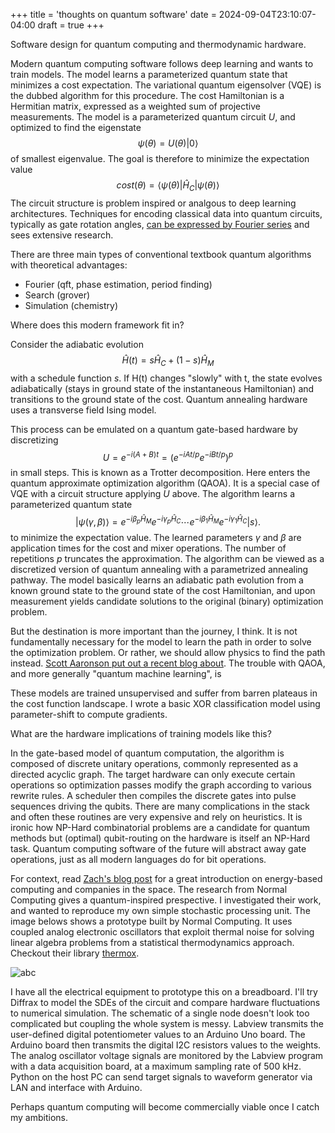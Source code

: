 +++
title = 'thoughts on quantum software'
date = 2024-09-04T23:10:07-04:00
draft = true
+++

Software design for quantum computing and thermodynamic hardware.

Modern quantum computing software follows deep learning and wants to train models. The model learns a parameterized quantum state that minimizes a cost expectation. The variational quantum eigensolver (VQE) is the dubbed algorithm for this procedure. The cost Hamiltonian is a Hermitian matrix, expressed as a weighted sum of projective measurements. The model is a parameterized quantum circuit $U$, and optimized to find the eigenstate 
$$
\psi(\theta) = U(\theta)| 0 \rangle 
$$
of smallest eigenvalue. The goal is therefore to minimize the expectation value 
$$
cost(\theta) = \langle \psi(\theta) | \hat{H}_C | \psi(\theta) \rangle
$$
The circuit structure is problem inspired or analgous to deep learning architectures. Techniques for encoding classical data into quantum circuits, typically as gate rotation angles, [can be expressed by Fourier series](https://arxiv.org/pdf/2008.08605) and sees extensive research. 

There are three main types of conventional textbook quantum algorithms with theoretical advantages:
- Fourier (qft, phase estimation, period finding)
- Search (grover)
- Simulation (chemistry)

Where does this modern framework fit in? 

Consider the adiabatic evolution 
$$
\hat{H}(t) = s \hat{H}_C + (1 - s) \hat{H}_M
$$
with a schedule function $s$. If H(t) changes "slowly" with t, the state evolves adiabatically (stays in ground state of the instantaneous Hamiltonian) and transitions to the ground state of the cost.
Quantum annealing hardware uses a transverse field Ising model.

This process can be emulated on a quantum gate-based hardware by discretizing
$$
U = e^{-i(A + B)t} = \left( e^{-iAt/p} e^{-iBt/p} \right)^p
$$
in small steps. This is known as a Trotter decomposition. Here enters the quantum approximate optimization algorithm (QAOA). It is a special case of VQE with a circuit structure applying $U$ above. The algorithm learns a parameterized quantum state
$$
|\psi(\gamma, \beta)\rangle = e^{-i\beta_p \hat{H}_M} e^{-i\gamma_p \hat{H}_C} \cdots e^{-i\beta_1 \hat{H}_M} e^{-i\gamma_1 \hat{H}_C} |s\rangle.
$$
to minimize the expectation value. The learned parameters $\gamma$ and $\beta$ are application times for the cost and mixer operations. The number of repetitions $p$ truncates the approximation. The algorithm can be viewed as a discretized version of quantum annealing with a parametrized annealing pathway. The model basically learns an adiabatic path evolution from a known ground state to the ground state of the cost Hamiltonian, and upon measurement yields candidate solutions to the original (binary) optimization problem.

But the destination is more important than the journey, I think. It is not fundamentally necessary for the model to learn the path in order to solve the optimization problem. Or rather, we should allow physics to find the path instead. [Scott Aaronson put out a recent blog about](https://scottaaronson.blog/?p=8375). The trouble with QAOA, and more generally "quantum machine learning", is  

These models are trained unsupervised and suffer from barren plateaus in the cost function landscape.
I wrote a basic XOR classification model using parameter-shift to compute gradients.

What are the hardware implications of training models like this?

In the gate-based model of quantum computation, the algorithm is composed of discrete unitary operations, commonly represented as a directed acyclic graph. The target hardware can only execute certain operations so optimization passes modify the graph according to various rewrite rules. A scheduler then compiles the discrete gates into pulse sequences driving the qubits. There are many complications in the stack and often these routines are very expensive and rely on heuristics. It is ironic how NP-Hard combinatorial problems are a candidate for quantum methods but (optimal) qubit-routing on the hardware is itself an NP-Hard task. Quantum computing software of the future will abstract away gate operations, just as all modern languages do for bit operations.

For context, read [Zach's blog post](https://www.zach.be/p/whats-the-difference-between-extropic) for a great introduction on energy-based computing and companies in the space. The research from Normal Computing gives a quantum-inspired prespective. I investigated their work, and wanted to reproduce my own simple stochastic processing unit. The image belows shows a prototype built by Normal Computing. It uses coupled analog electronic oscillators that exploit thermal noise for solving linear algebra problems from a statistical thermodynamics approach. Checkout their library [thermox](https://github.com/normal-computing/thermox).

![abc](/normal-circuit.png)

I have all the electrical equipment to prototype this on a breadboard. I'll try Diffrax to model the SDEs of the circuit and compare hardware fluctuations to numerical simulation. The schematic of a single node doesn't look too complicated but coupling the whole system is messy. Labview transmits the user-defined digital potentiometer values to an Arduino Uno board. The Arduino board then transmits the digital I2C resistors values to the weights. The analog oscillator voltage signals are monitored by the Labview program with a data acquisition board, at a maximum sampling rate of 500 kHz. Python on the host PC can send target signals to waveform generator via LAN and interface with Arduino.

Perhaps quantum computing will become commercially viable once I catch my ambitions.